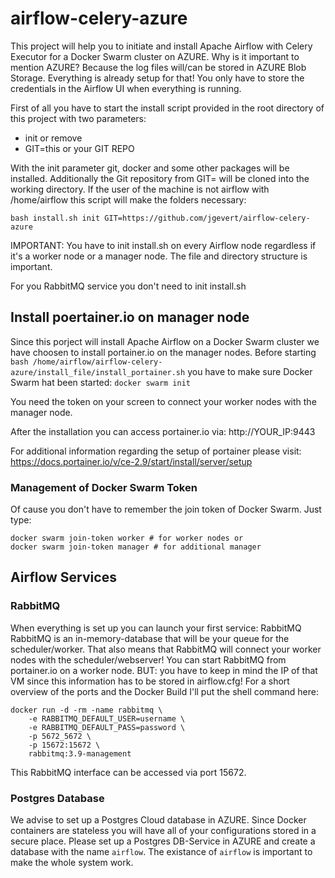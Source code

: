 # airflow-celery-azure
This project will help you to initiate and install Apache Airflow with Celery Executor for a Docker Swarm cluster on AZURE.
Why is it important to mention AZURE? Because the log files will/can be stored in AZURE Blob Storage. Everything is already setup for that!
You only have to store the credentials in the Airflow UI when everything is running.

First of all you have to start the install script provided in the root directory of this project with two parameters:

- init or remove
- GIT=this or your GIT REPO

With the init parameter git, docker and some other packages will be installed. Additionally the Git repository from GIT=
will be cloned into the working directory. If the user of the machine is not airflow with /home/airflow this script will
make the folders necessary:

```
bash install.sh init GIT=https://github.com/jgevert/airflow-celery-azure
```

IMPORTANT: You have to init install.sh on every Airflow node regardless if it's a worker node or a manager node.
The file and directory structure is important.

For you RabbitMQ service you don't need to init install.sh

## Install poertainer.io on manager node
Since this porject will install Apache Airflow on a Docker Swarm cluster we have choosen to install portainer.io
on the manager nodes. Before starting `bash /home/airflow/airflow-celery-azure/install_file/install_portainer.sh` 
you have to make sure Docker Swarm hat been started: 
`docker swarm init`

You need the token on your screen to connect your worker nodes with the manager node.

After the installation you can access portainer.io via: http://YOUR_IP:9443

For additional information regarding the setup of portainer please visit: https://docs.portainer.io/v/ce-2.9/start/install/server/setup

### Management of Docker Swarm Token
Of cause you don't have to remember the join token of Docker Swarm. Just type:
```
docker swarm join-token worker # for worker nodes or
docker swarm join-token manager # for additional manager
```

## Airflow Services
### RabbitMQ
When everything is set up you can launch your first service: RabbitMQ
RabbitMQ is an in-memory-database that will be your queue for the scheduler/worker. That also means that RabbitMQ will connect your worker nodes with the scheduler/webserver!
You can start RabbitMQ from portainer.io on a worker node. BUT: you have to keep in mind the IP of that VM since this information has to be stored in airflow.cfg!
For a short overview of the ports and the Docker Build I'll put the shell command here:

```
docker run -d -rm -name rabbitmq \
    -e RABBITMQ_DEFAULT_USER=username \
    -e RABBITMQ_DEFAULT_PASS=password \
    -p 5672_5672 \
    -p 15672:15672 \
    rabbitmq:3.9-management
```
This RabbitMQ interface can be accessed via port 15672.

### Postgres Database
We advise to set up a Postgres Cloud database in AZURE. Since Docker containers are stateless you will have all of your configurations stored in a secure place. Please set up a Postgres DB-Service in AZURE and create a database with the name `airflow`.
The existance of `airflow` is important to make the whole system work.
